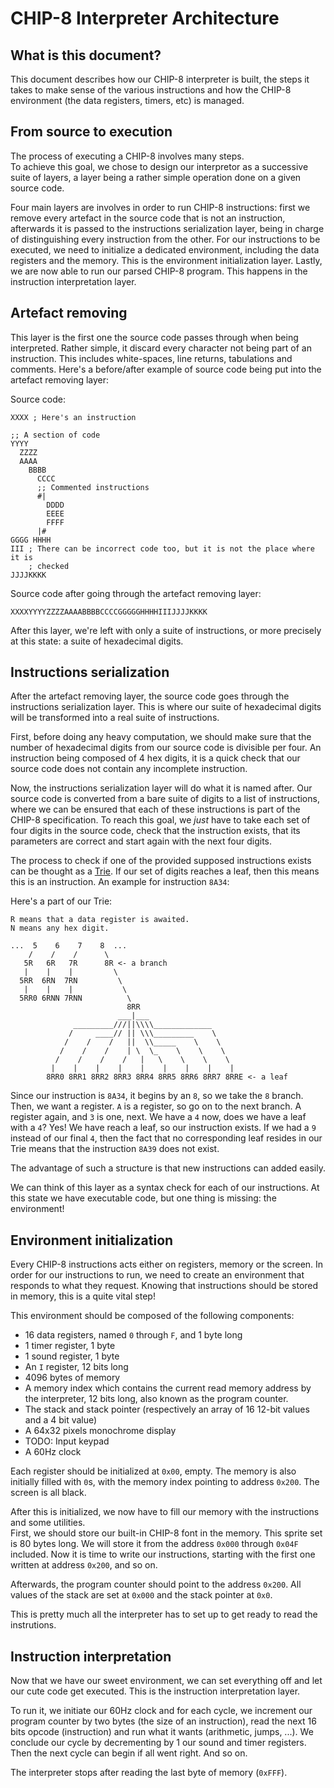 # CHIP-8 Interpreter Architecture

## What is this document?

This document describes how our CHIP-8 interpreter is built, the steps it takes
to make sense of the various instructions and how the CHIP-8 environment (the
data registers, timers, etc) is managed.

## From source to execution

The process of executing a CHIP-8 involves many steps.  
To achieve this goal, we chose to design our interpretor as a successive suite
of layers, a layer being a rather simple operation done on a given source
code.

Four main layers are involves in order to run CHIP-8 instructions: first we
remove every artefact in the source code that is not an instruction, afterwards
it is passed to the instructions serialization layer, being in charge of
distinguishing every instruction from the other. For our instructions to be
executed, we need to initialize a dedicated environment, including the data
registers and the memory. This is the environment initialization layer. Lastly,
we are now able to run our parsed CHIP-8 program. This happens in the
instruction interpretation layer.

## Artefact removing

This layer is the first one the source code passes through when being
interpreted. Rather simple, it discard every character not being part of an
instruction. This includes white-spaces, line returns, tabulations and
comments.
Here's a before/after example of source code being put into the artefact
removing layer:

Source code:
```
XXXX ; Here's an instruction

;; A section of code
YYYY
  ZZZZ
  AAAA
    BBBB
      CCCC
      ;; Commented instructions
      #|
        DDDD
        EEEE
        FFFF
      |#
GGGG HHHH
III ; There can be incorrect code too, but it is not the place where it is
    ; checked
JJJJKKKK
```

Source code after going through the artefact removing layer:
```
XXXXYYYYZZZZAAAABBBBCCCCGGGGGHHHHIIIJJJJKKKK
```

After this layer, we're left with only a suite of instructions, or more
precisely at this state: a suite of hexadecimal digits.

## Instructions serialization

After the artefact removing layer, the source code goes through the
instructions serialization layer. This is where our suite of hexadecimal digits
will be transformed into a real suite of instructions.

First, before doing any heavy computation, we should make sure that the
number of hexadecimal digits from our source code is divisible per four. An
instruction being composed of 4 hex digits, it is a quick check that our source
code does not contain any incomplete instruction.

Now, the instructions serialization layer will do what it is named after. Our
source code is converted from a bare suite of digits to a list of instructions,
where we can be ensured that each of these instructions is part of the CHIP-8
specification. To reach this goal, we _just_ have to take each set of four
digits in the source code, check that the instruction exists, that its
parameters are correct and start again with the next four digits.

The process to check if one of the provided supposed instructions exists can be
thought as a [Trie][trie-wikipedia]. If our set of digits reaches a leaf, then
this means this is an instruction. An example for instruction `8A34`:

Here's a part of our Trie:

```
R means that a data register is awaited.
N means any hex digit.

...  5    6    7    8  ...
    /    /    /      \
   5R   6R   7R      8R <- a branch
   |    |    |         \
  5RR  6RN  7RN         \
   |    |    |           \
  5RR0 6RNN 7RNN          \
                          8RR
                        ___|___
              _________///||\\\\_____________
             /     ____// || \\\_________    \
            /    /    /   ||  \\_____    \    \
           /    /    /    | \  \_    \    \    \
          /    /    /    /   |   \    \    \    \
         |    |    |    |    |    |    |    |    |
        8RR0 8RR1 8RR2 8RR3 8RR4 8RR5 8RR6 8RR7 8RRE <- a leaf
```

Since our instruction is `8A34`, it begins by an `8`, so we take the `8`
branch. Then, we want a register. `A` is a register, so go on to the next
branch. A register again, and `3` is one, next. We have a `4` now, does we have
a leaf with a `4`? Yes! We have reach a leaf, so our instruction exists. If we
had a `9` instead of our final `4`, then the fact that no corresponding leaf
resides in our Trie means that the instruction `8A39` does not exist.

The advantage of such a structure is that new instructions can added easily.

We can think of this layer as a syntax check for each of our instructions. At
this state we have executable code, but one thing is missing: the environment!

## Environment initialization

Every CHIP-8 instructions acts either on registers, memory or the screen. In
order for our instructions to run, we need to create an environment that
responds to what they request. Knowing that instructions should be stored in
memory, this is a quite vital step!

This environment should be composed of the following components:

 * 16 data registers, named `0` through `F`, and 1 byte long
 * 1 timer register, 1 byte
 * 1 sound register, 1 byte
 * An `I` register, 12 bits long
 * 4096 bytes of memory
 * A memory index which contains the current read memory address by the
   interpreter, 12 bits long, also known as the program counter.
 * The stack and stack pointer (respectively an array of 16 12-bit values and
   a 4 bit value)
 * A 64x32 pixels monochrome display
 * TODO: Input keypad
 * A 60Hz clock

Each register should be initialized at `0x00`, empty. The memory is also
initially filled with `0`s, with the memory index pointing to address `0x200`.
The screen is all black.

After this is initialized, we now have to fill our memory with the instructions
and some utilities.  
First, we should store our built-in CHIP-8 font in the memory. This sprite set
is 80 bytes long. We will store it from the address `0x000` through `0x04F`
included. Now it is time to write our instructions, starting with the first one
written at address `0x200`, and so on.

Afterwards, the program counter should point to the address `0x200`. All values
of the stack are set at `0x000` and the stack pointer at `0x0`.

This is pretty much all the interpreter has to set up to get ready to read the
instrutions.

## Instruction interpretation

Now that we have our sweet environment, we can set everything off and let
our cute code get executed. This is the instruction interpretation layer.

To run it, we initiate our 60Hz clock and for each cycle, we increment our
program counter by two bytes (the size of an instruction), read the next 16
bits opcode (instruction) and run what it wants (arithmetic, jumps, ...). We
conclude our cycle by decrementing by 1 our sound and timer registers. Then
the next cycle can begin if all went right. And so on.

The interpreter stops after reading the last byte of memory (`0xFFF`).

[trie-wikipedia]: https://en.wikipedia.org/wiki/Trie
